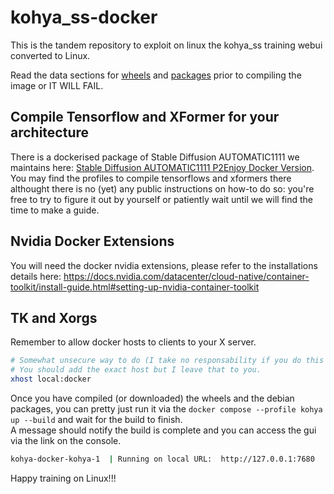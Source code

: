 # kohya_ss-docker
This is the tandem repository to exploit on linux the kohya_ss training webui converted to Linux.  

Read the data sections for [wheels](kohya_ss/data) and [packages](kohya_ss/data/libs) prior to compiling the image or IT WILL FAIL.

## Compile Tensorflow and XFormer for your architecture

There is a dockerised package of Stable Diffusion AUTOMATIC1111 we maintains here: [Stable Diffusion AUTOMATIC1111 P2Enjoy Docker Version](https://github.com/P2Enjoy/stable-diffusion-docker).  
You may find the profiles to compile tensorflows and xformers there althought there is no (yet) any public instructions on how-to do so: you're free to try to figure it out by yourself or patiently wait until we will find the time to make a guide.  

## Nvidia Docker Extensions

You will need the docker nvidia extensions, please refer to the installations details here: https://docs.nvidia.com/datacenter/cloud-native/container-toolkit/install-guide.html#setting-up-nvidia-container-toolkit

## TK and Xorgs

Remember to allow docker hosts to clients to your X server.

```bash
# Somewhat unsecure way to do (I take no responsability if you do this way).
# You should add the exact host but I leave that to you.
xhost local:docker
```

Once you have compiled (or downloaded) the wheels and the debian packages, you can pretty just run it via the `docker compose --profile kohya up --build` and wait for the build to finish.  
A message should notify the build is complete and you can access the gui via the link on the console.  
```bash
kohya-docker-kohya-1  | Running on local URL:  http://127.0.0.1:7680
```

Happy training on Linux!!!  

